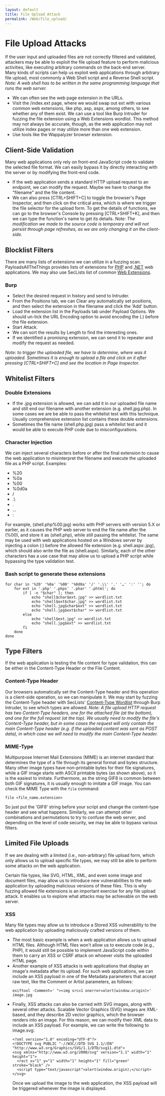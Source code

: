 ```yaml
---
layout: default
title: File Upload Attack
permalink: /Web/file_upload/
---
```


# File Upload Attacks
If the user input and uploaded files are not correctly filtered and validated, attackers may be able to exploit the file upload feature to perform malicious activities, like executing arbitrary commands on the back-end server.<br>
Many kinds of scripts can help us exploit web applications through arbitrary file upload, most commonly a Web Shell script and a Reverse Shell script.
*Note: A web shell has to be written in the same programming language that runs the web server.*
- We can often see the web page extension in the URLs.
- Visit the /index.ext page, where we would swap out ext with various common web extensions, like php, asp, aspx, among others, to see whether any of them exist. We can use a tool like Burp Intruder for fuzzing the file extension using a Web Extensions wordlist. This method may not always be accurate, though, as the web application may not utilize index pages or may utilize more than one web extension.
- Use tools like the Wappalyzer browser extension.

## Client-Side Validation
Many web applications only rely on front-end JavaScript code to validate the selected file format. We can easily bypass it by directly interacting with the server or by modifying the front-end code. <br>
- If the web application sends a standard HTTP upload request to an endpoint, we can modify the request. Maybe we have to change the "filename" and the file content.
- We can also press [CTRL+SHIFT+C] to toggle the browser's Page Inspector, and then click on the critical area, which is where we trigger the file selector for the upload form. To get the details of functions, we can go to the browser's Console by pressing [CTRL+SHIFT+K], and then we can type the function's name to get its details.
  *Note: The modification we made to the source code is temporary and will not persist through page refreshes, as we are only changing it on the client-side.*

## Blocklist Filters
There are many lists of extensions we can utilize in a fuzzing scan. PayloadsAllTheThings provides lists of extensions for [PHP](https://github.com/swisskyrepo/PayloadsAllTheThings/blob/master/Upload%20Insecure%20Files/Extension%20PHP/extensions.lst) and [.NET](https://github.com/swisskyrepo/PayloadsAllTheThings/tree/master/Upload%20Insecure%20Files/Extension%20ASP) web applications. We may also use SecLists list of common [Web Extensions](https://github.com/danielmiessler/SecLists/blob/master/Discovery/Web-Content/web-extensions.txt).
### Burp
- Select the desired request in history and send to Intruder.
- From the Positions tab, we can Clear any automatically set positions, and then select the extension in the filename and click the 'Add' button.
- Load the extension list in the Payloads tab under Payload Options. We should un-tick the URL Encoding option to avoid encoding the (.) before the file extension.
- Start Attack.
- We can sort the results by Length to find the interesting ones.
- If we identified a promising extension, we can send it to repeater and modify the request as needed.

*Note: to trigger the uploaded file, we have to determine, where was it uploaded. Sometimes it is enough to upload a file and click on it after pressing [CTRL+SHIFT+C] and see the location in Page Inspector.*

## Whitelist Filters
### Double Extensions
- If the .jpg extension is allowed, we can add it in our uploaded file name and still end our filename with another extension (e.g. shell.jpg.php). In some cases we are be able to pass the whitelist test with this technique. Usually comprehensive extension list contains these double extensions.
- Sometimes the file name (shell.php.jpg) pass a whitelist test and it would be able to execute PHP code due to misconfigurations.
### Character Injection
We can inject several characters before or after the final extension to cause the web application to misinterpret the filename and execute the uploaded file as a PHP script. Examples:

- %20
- %0a
- %00
- %0d0a
- /
- .\
- .
- …
- :

For example, (shell.php%00.jpg) works with PHP servers with version 5.X or earlier, as it causes the PHP web server to end the file name after the (%00), and store it as (shell.php), while still passing the whitelist. The same may be used with web applications hosted on a Windows server by injecting a colon (:) before the allowed file extension (e.g. shell.aspx:.jpg), which should also write the file as (shell.aspx). Similarly, each of the other characters has a use case that may allow us to upload a PHP script while bypassing the type validation test.

### Bash script to generate these extensions
```
for char in '%20' '%0a' '%00' '%0d0a' '/' '.\\' '.' '…' ':' ''; do
    for ext in '.php' '.phps' '.phar' '.phtml'; do
        if [ -n "$char" ]; then
            echo "shell$char$ext.jpg" >> wordlist.txt
            echo "shell$ext$char.jpg" >> wordlist.txt
            echo "shell.jpg$char$ext" >> wordlist.txt
            echo "shell.jpg$ext$char" >> wordlist.txt
        else
            echo "shell$ext.jpg" >> wordlist.txt
            echo "shell.jpg$ext" >> wordlist.txt
        fi
    done
done
```
## Type Filters
If the web application is testing the file content for type validation, this can be either in the Content-Type Header or the File Content.
### Content-Type Header
Our browsers automatically set the Content-Type header and this operation is a client-side operation, so we can manipulate it.
We may start by fuzzing the Content-Type header with SecLists' [Content-Type Wordlist](https://github.com/danielmiessler/SecLists/blob/master/Discovery/Web-Content/web-all-content-types.txt) through Burp Intruder, to see which types are allowed.
*Note: A file upload HTTP request has two Content-Type headers, one for the attached file (at the bottom), and one for the full request (at the top). We usually need to modify the file's Content-Type header, but in some cases the request will only contain the main Content-Type header (e.g. if the uploaded content was sent as POST data), in which case we will need to modify the main Content-Type header.*
### MIME-Type
Multipurpose Internet Mail Extensions (MIME) is an internet standard that determines the type of a file through its general format and bytes structure.
Many other image types have non-printable bytes for their file signatures, while a GIF image starts with ASCII printable bytes (as shown above), so it is the easiest to imitate. Furthermore, as the string GIF8 is common between both GIF signatures, it is usually enough to imitate a GIF image.
You can check the MIME Type with the `file` command:
```
file <file_name.extension>
```
So just put the 'GIF8' string before your script and change the content-type header and see what happens.
Similarly, we can attempt other combinations and permutations to try to confuse the web server, and depending on the level of code security, we may be able to bypass various filters.

## Limited File Uploads
If we are dealing with a limited (i.e., non-arbitrary) file upload form, which only allows us to upload specific file types, we may still be able to perform some attacks on the web application.

Certain file types, like SVG, HTML, XML, and even some image and document files, may allow us to introduce new vulnerabilities to the web application by uploading malicious versions of these files. This is why fuzzing allowed file extensions is an important exercise for any file upload attack. It enables us to explore what attacks may be achievable on the web server.

### XSS
Many file types may allow us to introduce a Stored XSS vulnerability to the web application by uploading maliciously crafted versions of them.

- The most basic example is when a web application allows us to upload HTML files. Although HTML files won't allow us to execute code (e.g., PHP), it would still be possible to implement JavaScript code within them to carry an XSS or CSRF attack on whoever visits the uploaded HTML page.
- Another example of XSS attacks is web applications that display an image's metadata after its upload. For such web applications, we can include an XSS payload in one of the Metadata parameters that accept raw text, like the Comment or Artist parameters, as follows:
  ```
  exiftool -Comment=' "><img src=1 onerror=alert(window.origin)>' image.jpg
  ```
- Finally, XSS attacks can also be carried with SVG images, along with several other attacks. Scalable Vector Graphics (SVG) images are XML-based, and they describe 2D vector graphics, which the browser renders into an image. For this reason, we can modify their XML data to include an XSS payload. For example, we can write the following to image.svg:
  ```
  <?xml version="1.0" encoding="UTF-8"?>
  <!DOCTYPE svg PUBLIC "-//W3C//DTD SVG 1.1//EN" "http://www.w3.org/Graphics/SVG/1.1/DTD/svg11.dtd">
  <svg xmlns="http://www.w3.org/2000/svg" version="1.1" width="1" height="1">
    <rect x="1" y="1" width="1" height="1" fill="green" stroke="black" />
    <script type="text/javascript">alert(window.origin);</script>
  </svg>
  ```
  Once we upload the image to the web application, the XSS payload will be triggered whenever the image is displayed.

